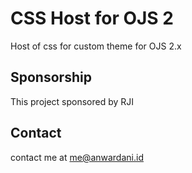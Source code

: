 # CSS Host for OJS 2
Host of css for custom theme for OJS 2.x

## Sponsorship
This project sponsored by RJI

## Contact
contact me at me@anwardani.id
